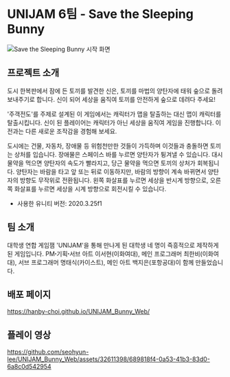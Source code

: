 # UNIJAM 6팀 - Save the Sleeping Bunny
 
![Save the Sleeping Bunny 시작 화면](https://github.com/seohyun-lee/UNIJAM_Bunny_Web/assets/32611398/f370aa4d-0d56-46f1-a9b9-e1115bf4e32b)

## 프로젝트 소개 
도시 한복판에서 잠에 든 토끼를 발견한 신은, 토끼를 마법의 양탄자에 태워 숲으로 돌려보내주기로 합니다. 신이 되어 세상을 움직여 토끼를 안전하게 숲으로 데려다 주세요!

'주객전도'를 주제로 설계된 이 게임에서는 캐릭터가 맵을 탈출하는 대신 맵이 캐릭터를 탈출시킵니다. 신이 된 플레이어는 캐릭터가 아닌 세상을 움직여 게임을 진행합니다. 이전과는 다른 새로운 조작감을 경험해 보세요.

도시에는 건물, 자동차, 장애물 등 위험천만한 것들이 가득하며 이것들과 충돌하면 토끼는 상처를 입습니다. 장애물은 스페이스 바를 누르면 양탄자가 튕겨낼 수 있습니다. 대시 물약을 먹으면 양탄자의 속도가 빨라지고, 당근 물약을 먹으면 토끼의 상처가 회복됩니다. 양탄자는 바람을 타고 앞 또는 뒤로 이동하지만, 바람의 방향이 계속 바뀌면서 양탄자의 방향도 무작위로 전환됩니다. 왼쪽 화살표를 누르면 세상을 반시계 방향으로, 오른쪽 화살표를 누르면 세상을 시계 방향으로 회전시킬 수 있습니다.
* 사용한 유니티 버전: 2020.3.25f1

## 팀 소개
대학생 연합 게임잼 'UNIJAM'을 통해 만나게 된 대학생 네 명이 즉흥적으로 제작하게 된 게임입니다. PMꞏ기획ꞏ서브 아트 이서현(이화여대), 메인 프로그래머 최한비(이화여대), 서브 프로그래머 명태식(카이스트), 메인 아트 백지은(포항공대)이 함께 만들었습니다.

## 배포 페이지
https://hanby-choi.github.io/UNIJAM_Bunny_Web/

## 플레이 영상
https://github.com/seohyun-lee/UNIJAM_Bunny_Web/assets/32611398/689818f4-0a53-41b3-83d0-6a8c0d542954
